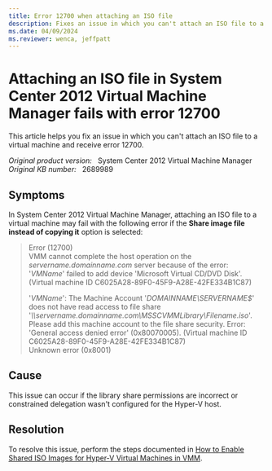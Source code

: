 ```yaml
---
title: Error 12700 when attaching an ISO file
description: Fixes an issue in which you can't attach an ISO file to a virtual machine and receive error 12700.
ms.date: 04/09/2024
ms.reviewer: wenca, jeffpatt
---
```

# Attaching an ISO file in System Center 2012 Virtual Machine Manager fails with error 12700

This article helps you fix an issue in which you can't attach an ISO file to a virtual machine and receive error 12700.

_Original product version:_ &nbsp; System Center 2012 Virtual Machine Manager  
_Original KB number:_ &nbsp; 2689989

## Symptoms

In System Center 2012 Virtual Machine Manager, attaching an ISO file to a virtual machine may fail with the following error if the **Share image file instead of copying it** option is selected:

> Error (12700)  
> VMM cannot complete the host operation on the *servername.domainname.com* server because of the error: '*VMName*' failed to add device 'Microsoft Virtual CD/DVD Disk'. (Virtual machine ID C6025A28-89F0-45F9-A28E-42FE334B1C87)  
>
> '*VMName*': The Machine Account '*DOMAINNAME\SERVERNAME$*' does not have read access to file share '*\\\servername.domainname.com\MSSCVMMLibrary\Filename.iso*'. Please add this machine account to the file share security. Error: 'General access denied error' (0x80070005). (Virtual machine ID C6025A28-89F0-45F9-A28E-42FE334B1C87)  
> Unknown error (0x8001)

## Cause

This issue can occur if the library share permissions are incorrect or constrained delegation wasn't configured for the Hyper-V host.

## Resolution

To resolve this issue, perform the steps documented in [How to Enable Shared ISO Images for Hyper-V Virtual Machines in VMM](/previous-versions/system-center/virtual-machine-manager-2008-r2/ee340124(v=technet.10)?redirectedfrom=MSDN).
